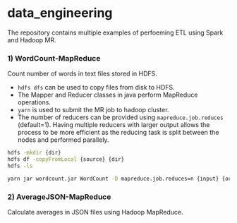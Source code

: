 # data_engineering
The repository contains multiple examples of perfoeming ETL using Spark and Hadoop MR.

### 1) WordCount-MapReduce

Count number of words in text files stored in HDFS.
- `hdfs dfs` can be used to copy files from disk to HDFS.
- The Mapper and Reducer classes in java perform MapReduce operations.
- `yarn` is used to submit the MR job to hadoop cluster.
- The number of reducers can be provided using `mapreduce.job.reduces` (default=1). Having multiple reducers with larger output allows the process to be more efficient as the reducing task is split between the nodes and performed parallely.
```sh 
hdfs -mkdir {dir}
hdfs df -copyFromLocal {source} {dir}
hdfs -ls

yarn jar wordcount.jar WordCount -D mapreduce.job.reduces=n {input} {output}
```
### 2) AverageJSON-MapReduce
Calculate averages in JSON files using Hadoop MapReduce.
